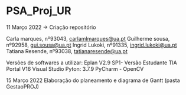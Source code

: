 # PSA_Proj_UR

11 Março 2022
-> Criação repositório

Carla marques, nº93043, carlamlmarques@ua.pt
Guilherme sousa, nº92958, gui.sousa@ua.pt
Ingrid Lukoki, nº91335, ingrid.lukoki@ua.pt
Tatiana Resende, nº93038, tatianaresende@ua.pt

Versões de softwares a utilizar:
Eplan V2.9 SP1- Versão Estudante
TIA Portal V16
Visual Studio
Pyton: 3.7.9
PyCharm - OpenCV

15 Março 2022
Elaboração do planeamento e diagrama de Gantt (pasta GestaoPROJ)
